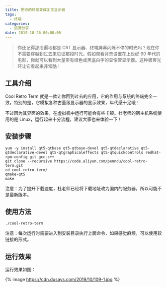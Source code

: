 ```yaml
---
title: 把你的终端变成复古显示器
tags:
  - 终端
categories:
  - 资源分享
date: 2019-10-26 00:00:00
---
```


> 你还记得那段遍地都是 CRT 显示器、终端屏幕闪烁不停的时光吗？现在你不需要穿越到过去来见证那段时光。假如观看背景设置在上世纪 90 年代的电影，你就可以看到大量带有绿色或黑底白字的显像管显示器。这种极客光环让它看起来非常酷！

<!-- more -->

## 工具介绍

Cool Retro Term 就是一款让你回到过去的应用，它的作用与系统的终端完全一致，特别的是，它模拟各种古董级显示器的显示效果，年代感十足哦！

不过因为其界面的效果，在虚拟机中运行可能会有些卡顿。杜老师的宿主机系统使用的是 Linux，运行起来十分流程，建议大家也来体验一下！

## 安装步骤

```
yum -y install qt5-qtbase qt5-qtbase-devel qt5-qtdeclarative qt5-qtdeclarative-devel qt5-qtgraphicaleffects qt5-qtquickcontrols redhat-rpm-config git gcc-c++
git clone --recursive https://code.aliyun.com/penndu/cool-retro-term.git
cd cool-retro-term/
qmake-qt5
make
```

注意：为了提升下载速度，杜老师已经将下载地址改为国内的服务器，所以可能不是最新版本。

## 使用方法

```
./cool-retro-term
```

注意：每次运行时需要进入到安装目录执行上面命令，如果感觉麻烦，可以使用软链接的形式。

## 运行效果

运行效果如图：

{% image https://cdn.dusays.com/2019/10/109-1.jpg %}